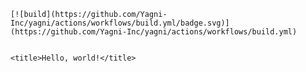<!doctype html>
<html lang="en">

<head>
    <!-- Required meta tags -->
    <meta charset="utf-8">
    <meta name="viewport" content="width=device-width, initial-scale=1">
	
	[![build](https://github.com/Yagni-Inc/yagni/actions/workflows/build.yml/badge.svg)](https://github.com/Yagni-Inc/yagni/actions/workflows/build.yml)


    <title>Hello, world!</title>

</head>

</html>
